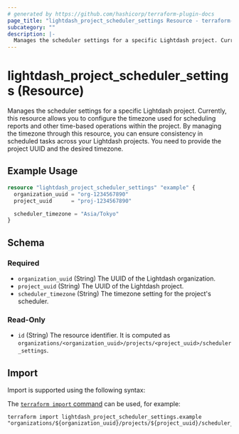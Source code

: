 ```yaml
---
# generated by https://github.com/hashicorp/terraform-plugin-docs
page_title: "lightdash_project_scheduler_settings Resource - terraform-provider-lightdash"
subcategory: ""
description: |-
  Manages the scheduler settings for a specific Lightdash project. Currently, this resource allows you to configure the timezone used for scheduling reports and other time-based operations within the project. By managing the timezone through this resource, you can ensure consistency in scheduled tasks across your Lightdash projects. You need to provide the project UUID and the desired timezone.
---
```


# lightdash_project_scheduler_settings (Resource)

Manages the scheduler settings for a specific Lightdash project. Currently, this resource allows you to configure the timezone used for scheduling reports and other time-based operations within the project. By managing the timezone through this resource, you can ensure consistency in scheduled tasks across your Lightdash projects. You need to provide the project UUID and the desired timezone.

## Example Usage

```terraform
resource "lightdash_project_scheduler_settings" "example" {
  organization_uuid = "org-1234567890"
  project_uuid      = "proj-1234567890"

  scheduler_timezone = "Asia/Tokyo"
}
```

<!-- schema generated by tfplugindocs -->
## Schema

### Required

- `organization_uuid` (String) The UUID of the Lightdash organization.
- `project_uuid` (String) The UUID of the Lightdash project.
- `scheduler_timezone` (String) The timezone setting for the project's scheduler.

### Read-Only

- `id` (String) The resource identifier. It is computed as `organizations/<organization_uuid>/projects/<project_uuid>/scheduler_settings`.

## Import

Import is supported using the following syntax:

The [`terraform import` command](https://developer.hashicorp.com/terraform/cli/commands/import) can be used, for example:

```shell
terraform import lightdash_project_scheduler_settings.example "organizations/${organization_uuid}/projects/${project_uuid}/scheduler_settings"
```
